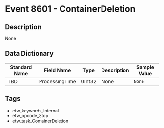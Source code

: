 # Event 8601 - ContainerDeletion

## Description
None

## Data Dictionary
|Standard Name|Field Name|Type|Description|Sample Value|
|---|---|---|---|---|
|TBD|ProcessingTime|UInt32|None|`None`|

## Tags
* etw_keywords_Internal
* etw_opcode_Stop
* etw_task_ContainerDeletion